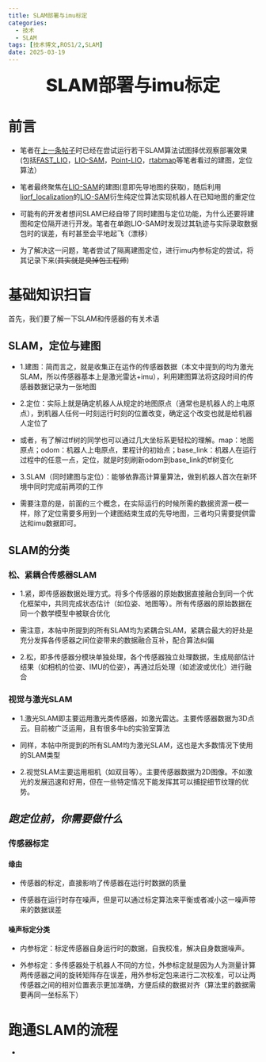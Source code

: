 ```yaml
---
title: SLAM部署与imu标定
categories: 
  - 技术
  - SLAM
tags: [技术博文,ROS1/2,SLAM]
date: 2025-03-19
---
```

<div align="center" style="font-size: 36px; font-weight: 800;">
  SLAM部署与imu标定
</div>

# 前言
- 笔者在[上一条帖子](https://tlf-nagisa-blog.com/2025/03/15/docker1/)时已经在尝试运行若干SLAM算法试图择优观察部署效果
(包括[FAST_LIO](https://github.com/hku-mars/FAST_LIO)，[LIO-SAM](https://github.com/TixiaoShan/LIO-SAM)，[Point-LIO](https://github.com/hku-mars/Point-LIO)，[rtabmap](https://github.com/introlab/rtabmap)等笔者看过的建图，定位算法）

- 笔者最终聚焦在[LIO-SAM](https://github.com/TixiaoShan/LIO-SAM)的建图(意即先导地图的获取)，随后利用[liorf_localization](https://github.com/YJZLuckyBoy/liorf_localization)的[LIO-SAM](https://github.com/TixiaoShan/LIO-SAM)衍生纯定位算法实现机器人在已知地图的重定位

- 可能有的开发者想问SLAM已经自带了同时建图与定位功能，为什么还要将建图和定位隔开进行开发。笔者在单跑LIO-SAM时发现过其轨迹与实际录取数据包时的误差，有时甚至会平地起飞（漂移）

- 为了解决这一问题，笔者尝试了隔离建图定位，进行imu内参标定的尝试，将其记录下来(~~其实就是臭掉包工程师~~)

# 基础知识扫盲
首先，我们要了解一下SLAM和传感器的有关术语

## SLAM，定位与建图
- 1.建图：简而言之，就是收集正在运作的传感器数据（本文中提到的均为激光SLAM，所以传感器基本上是激光雷达+imu），利用建图算法将这段时间的传感器数据记录为一张地图  

- 2.定位：实际上就是确定机器人从规定的地图原点（通常也是机器人的上电原点），到机器人任何一时刻运行时刻的位置改变，确定这个改变也就是给机器人定位了

- 或者，有了解过tf树的同学也可以通过几大坐标系更轻松的理解。map：地图原点；odom：机器人上电原点，里程计的初始点；base_link：机器人在运行过程中的任意一点，定位，就是时刻刷新odom到base_link的tf树变化

- 3.SLAM（同时建图与定位）：能够依靠高计算量算法，做到机器人首次在新环境中同时完成前两项的工作

- 需要注意的是，前面的三个概念，在实际运行的时候所需的数据资源一模一样，除了定位需要多用到一个建图结束生成的先导地图，三者均只需要提供雷达和imu数据即可。

## SLAM的分类
### 松、紧耦合传感器SLAM
- 1.紧，即传感器数据处理方式。将多个传感器的原始数据直接融合到同一个优化框架中，共同完成状态估计（如位姿、地图等）。
​所有传感器的原始数据在同一个数学模型中被联合优化

- 需注意，本帖中所提到的所有SLAM均为紧耦合SLAM，紧耦合最大的好处是充分发挥各传感器之间位姿带来的数据融合互补，配合算法纠偏

- 2.松，即多传感器分模块单独处理，各个传感器独立处理数据，生成局部估计结果（如相机的位姿、IMU的位姿），再通过后处理（如滤波或优化）进行融合

### 视觉与激光SLAM
- 1.激光SLAM即主要运用激光类传感器，如激光雷达。主要传感器数据为3D点云。目前被广泛运用，且有很多牛b的实验室算法

- 同样，本帖中所提到的所有SLAM均为激光SLAM，这也是大多数情况下使用的SLAM类型

- 2.视觉SLAM主要运用相机（如双目等）。主要传感器数据为2D图像。不如激光的发展迅速和好用，但在一些特定情况下能发挥其可以捕捉细节纹理的优势。

## ***跑定位前，你需要做什么***
### 传感器标定
#### 缘由
- 传感器的标定，直接影响了传感器在运行时数据的质量

- 传感器在运行时存在噪声，但是可以通过标定算法来平衡或者减小这一噪声带来的数据误差

#### 噪声标定分类
- 内参标定：标定传感器自身运行时的数据，自我校准，解决自身数据噪声。

- 外参标定：多传感器处于机器人不同的方位，外参标定就是因为人为测量计算两传感器之间的旋转矩阵存在误差，用外参标定包来进行二次校准，可以让两传感器之间的相对位置表示更加准确，方便后续的数据对齐（算法里的数据需要再同一坐标系下）

# 跑通SLAM的流程
- 

